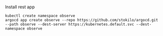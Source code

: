 ####

Install rest app

```shell
kubectl create namespace observe
argocd app create observe --repo https://github.com/stokilo/argocd.git --path observe --dest-server https://kubernetes.default.svc --dest-namespace observe
```
